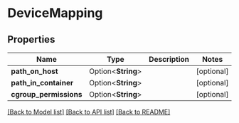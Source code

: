 # DeviceMapping

## Properties

Name | Type | Description | Notes
------------ | ------------- | ------------- | -------------
**path_on_host** | Option<**String**> |  | [optional]
**path_in_container** | Option<**String**> |  | [optional]
**cgroup_permissions** | Option<**String**> |  | [optional]

[[Back to Model list]](../README.md#documentation-for-models) [[Back to API list]](../README.md#documentation-for-api-endpoints) [[Back to README]](../README.md)


